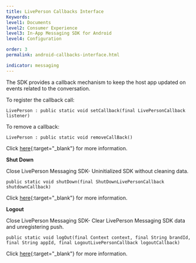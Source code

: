 ```yaml
---
title: LivePerson Callbacks Interface
Keywords:
level1: Documents
level2: Consumer Experience
level3: In-App Messaging SDK for Android
level4: Configuration

order: 3
permalink: android-callbacks-interface.html

indicator: messaging
---
```


The SDK provides a callback mechanism to keep the host app updated on events related to the conversation.

To register the callback call:

`LivePerson : public static void setCallback(final LivePersonCallback listener) `

To remove a callback:

`LivePerson : public static void removeCallBack()` 

Click [here](android-callbacks-index.html){:target="_blank"} for more information.

**Shut Down**

Close LivePerson Messaging SDK- Uninitialized SDK without cleaning data.

`public static void shutDown(final ShutDownLivePersonCallback shutdownCallback)`

Click [here](android-shutdown.html){:target="_blank"} for more information.

**Logout**

Close LivePerson Messaging SDK- Clear LivePerson Messaging SDK data and unregistering push.

`public static void logOut(final Context context, final String brandId, final String appId, final LogoutLivePersonCallback logoutCallback)`

Click [here](android-logout.html){:target="_blank"} for more information.